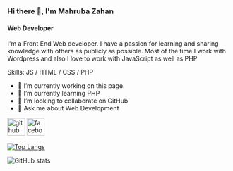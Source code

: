 ### Hi there 👋, I'm Mahruba Zahan
#### Web Developer
I'm a Front End Web developer. I have a passion for learning and sharing knowledge with others as publicly as possible. Most of the time I work with Wordpress and also I love to work with JavaScript as well as PHP

Skills:  JS / HTML / CSS / PHP 

- 🔭 I’m currently working on this page. 
- 🌱 I’m currently learning PHP 
- 👯 I’m looking to collaborate on GitHub 
- 💬 Ask me about Web Development 


[<img src='https://cdn.jsdelivr.net/npm/simple-icons@3.0.1/icons/github.svg' alt='github' height='40'>](https://github.com/https://github.com/mahruba99)  [<img src='https://cdn.jsdelivr.net/npm/simple-icons@3.0.1/icons/facebook.svg' alt='facebook' height='40'>](https://www.facebook.com/https://www.facebook.com/mahrubazahan)  

[![Top Langs](https://github-readme-stats.vercel.app/api/top-langs/?username=https://github.com/mahruba99)](https://github.com/anuraghazra/github-readme-stats)

![GitHub stats](https://github-readme-stats.vercel.app/api?username=https://github.com/mahruba99&show_icons=true)  

